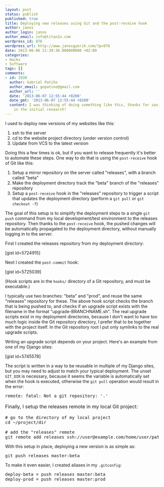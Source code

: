 ```yaml
---
layout: post
status: publish
published: true
title: Deploying new releases using Git and the post-receive hook
author: janos
author_login: janos
author_email: info@titan2x.com
wordpress_id: 976
wordpress_url: http://www.janosgyerik.com/?p=976
date: 2013-06-06 21:39:30.000000000 +02:00
categories:
- Hacks
- Software
tags: []
comments:
- id: 2938
  author: Gabriel Patiño
  author_email: gepatino@gmail.com
  author_url: ''
  date: '2013-06-07 12:55:44 +0200'
  date_gmt: '2013-06-07 12:55:44 +0200'
  content: I was thinking of doing something like this, thanks for saving my time
    in the initial research!
---
```

I used to deploy new versions of my websites like this:
<ol>
	<li><span style="line-height: 14px;">ssh to the server</span></li>
	<li>cd to the website project directory (under version control)</li>
	<li>Update from VCS to the latest version</li>
</ol>
Doing this a few times is ok, but if you want to release frequently it's better to automate these steps. One way to do that is using the <code>post-receive</code> hook of Git like this:
<ol>
	<li><span style="line-height: 14px;">Setup a mirror repository on the server called "releases", with a branch called "beta"</span></li>
	<li>Make the deployment directory track the "beta" branch of the "releases" repository</li>
	<li>Setup a <code>post-receive</code> hook in the "releases" repository to trigger a script that updates the deployment directory (perform a <code>git pull</code> or <code>git checkout -f</code>)</li>
</ol>
The goal of this setup is to simplify the deployment steps to a single <code>git push</code> command from my local development/test environment to the releases repository. Then thanks to the <code>post-receive</code> hook, the pushed changes will be automatically propagated to the deployment directory, without manually logging in to the server.

First I created the releases repository from my deployment directory:

[gist id=5724915]

Next I created the <code>post-commit</code> hook:

[gist id=5725039]

(Hook scripts are in the <code>hooks/</code> directory of a Git repository, and must be executable.)

I typically use two branches: "beta" and "prod", and reuse the same "releases" repository for these. The above hook script checks the branch that is being pushed to, and checks if an upgrade script exists with the filename in the format "upgrade-BRANCHNAME.sh". The real upgrade scripts exist in my deployment directories, because I don't want to have too much logic inside the Git repository directory, I prefer that to be together with the project itself. In the Git repository root I put only symlinks to the real upgrade scripts.

Writing an upgrade script depends on your project. Here's an example from one of my Django sites:

[gist id=5745578]

The script is written in a way to be reusable in multiple of my Django sites, but you may need to adjust to match your typical deployment. The unset <code>GIT_DIR</code> is necessary, because it seems the variable is automatically set when the hook is executed, otherwise the <code>git pull</code> operation would result in the error:
<pre>remote: fatal: Not a git repository: '.'</pre>
<span style="line-height: 1.714285714; font-size: 1rem;">Finally, I setup the releases remote in my local Git project:</span>
<pre id="file-convert-deployment-to-release-mirror-sh-LC1"># go to the directory of my local project
cd ~/project/dir

# add the "releases" remote
git remote add releases ssh://user@example.com/home/user/path/to/project.git</pre>
With this setup in place, deploying a new version is as simple as:
<pre>git push releases master:beta</pre>
To make it even easier, I created aliases in my <code>.gitconfig</code>:
<pre>deploy-beta = push releases master:beta
deploy-prod = push releases master:prod</pre>
